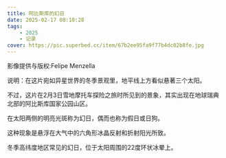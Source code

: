 ```yaml
---
title: 阿比斯库的幻日
date: 2025-02-17 08:10:28
tags: 
    - 2025
    - 记录
cover: https://pic.superbed.cc/item/67b2ee95fa9f77b4dc02b8fe.jpg
---
```



影像提供与版权:Felipe Menzella

说明：在这片宛如异星世界的冬季景观里，地平线上方看似悬著三个太阳。

不过，这片在2月3日雪地摩托车探险之旅时所见到的景象，其实出现在地球瑞典北部的阿比斯库国家公园山区。

在太阳两侧的明亮光斑称为幻日，偶而也称为假日或日狗。

这种现象是悬浮在大气中的六角形冰晶反射和折射阳光所致。

冬季高纬度地区常见的幻日，位于太阳周围的22度环状冰晕上。

